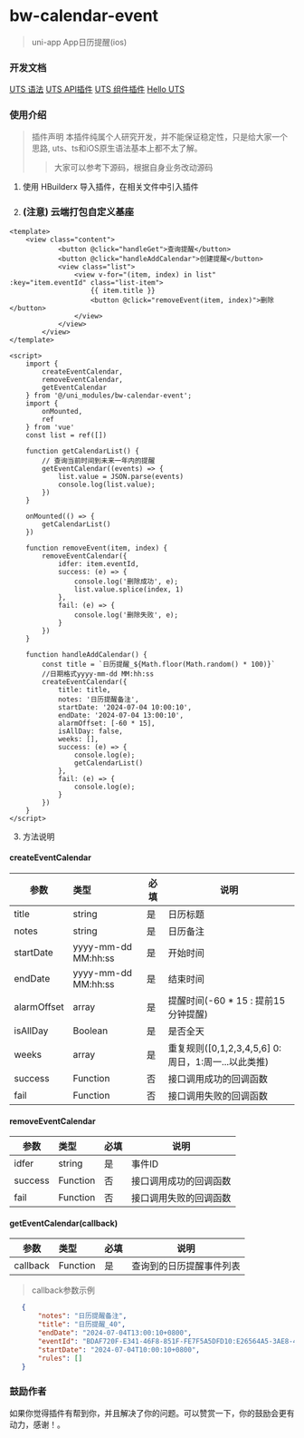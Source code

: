 # bw-calendar-event

> uni-app App日历提醒(ios)

### 开发文档
[UTS 语法](https://uniapp.dcloud.net.cn/tutorial/syntax-uts.html)
[UTS API插件](https://uniapp.dcloud.net.cn/plugin/uts-plugin.html)
[UTS 组件插件](https://uniapp.dcloud.net.cn/plugin/uts-component.html)
[Hello UTS](https://gitcode.net/dcloud/hello-uts)




### 使用介绍
> 插件声明
> 本插件纯属个人研究开发，并不能保证稳定性，只是给大家一个思路, uts、ts和iOS原生语法基本上都不太了解。
>> 大家可以参考下源码，根据自身业务改动源码
1. 使用 HBuilderx 导入插件，在相关文件中引入插件
2. ### (注意) 云端打包自定义基座

```
<template>
    <view class="content">
            <button @click="handleGet">查询提醒</button>
            <button @click="handleAddCalendar">创建提醒</button>
            <view class="list">
                <view v-for="(item, index) in list" :key="item.eventId" class="list-item">
                    {{ item.title }}
                    <button @click="removeEvent(item, index)">删除</button>
                </view>
            </view>
        </view>
</template>

<script>
	import {
		createEventCalendar,
		removeEventCalendar,
		getEventCalendar
	} from '@/uni_modules/bw-calendar-event';
	import {
		onMounted,
		ref
	} from 'vue'
	const list = ref([])

	function getCalendarList() {
		// 查询当前时间到未来一年内的提醒
		getEventCalendar((events) => {
			list.value = JSON.parse(events)
			console.log(list.value);
		})
	}

	onMounted(() => {
		getCalendarList()
	})

	function removeEvent(item, index) {
		removeEventCalendar({
			idfer: item.eventId,
			success: (e) => {
				console.log('删除成功', e);
				list.value.splice(index, 1)
			},
			fail: (e) => {
				console.log('删除失败', e);
			}
		})
	}

	function handleAddCalendar() {
		const title = `日历提醒_${Math.floor(Math.random() * 100)}`
		//日期格式yyyy-mm-dd MM:hh:ss
		createEventCalendar({
			title: title,
			notes: '日历提醒备注',
			startDate: '2024-07-04 10:00:10',
			endDate: '2024-07-04 13:00:10',
			alarmOffset: [-60 * 15],
			isAllDay: false,
			weeks: [],
			success: (e) => {
				console.log(e);
				getCalendarList()
			},
			fail: (e) => {
				console.log(e);
			}
		})
	}
</script>
```

3. 方法说明 
#### createEventCalendar

|参数|类型|必填|说明|
|--|:--|--|--|
|title|string|是|日历标题|
|notes|string|是|日历备注|
|startDate|yyyy-mm-dd MM:hh:ss|是|开始时间|
|endDate|yyyy-mm-dd MM:hh:ss|是|结束时间|
|alarmOffset|array|是|提醒时间(-60 * 15 : 提前15分钟提醒)|
|isAllDay|Boolean|是|是否全天|
|weeks|array|是|重复规则([0,1,2,3,4,5,6] 0:周日，1:周一...以此类推)|
|success|Function|否|接口调用成功的回调函数|
|fail|Function|否|接口调用失败的回调函数|

#### removeEventCalendar

|参数|类型|必填|说明|
|--|:--|--|--|
|idfer|string|是|事件ID|
|success|Function|否|接口调用成功的回调函数|
|fail|Function|否|接口调用失败的回调函数|

#### getEventCalendar(callback)

|参数|类型|必填|说明|
|--|:--|--|--|
|callback|Function|是|查询到的日历提醒事件列表|

> callback参数示例
 ```json
    {
        "notes": "日历提醒备注",
        "title": "日历提醒_40",
        "endDate": "2024-07-04T13:00:10+0800",
        "eventId": "BDAF720F-E341-46F8-851F-FE7F5A5DFD10:E26564A5-3AE8-4D41-982C-27A348B15F17",
        "startDate": "2024-07-04T10:00:10+0800",
        "rules": []
    } 
```       
### 鼓励作者
如果你觉得插件有帮到你，并且解决了你的问题。可以赞赏一下，你的鼓励会更有动力，感谢！。
